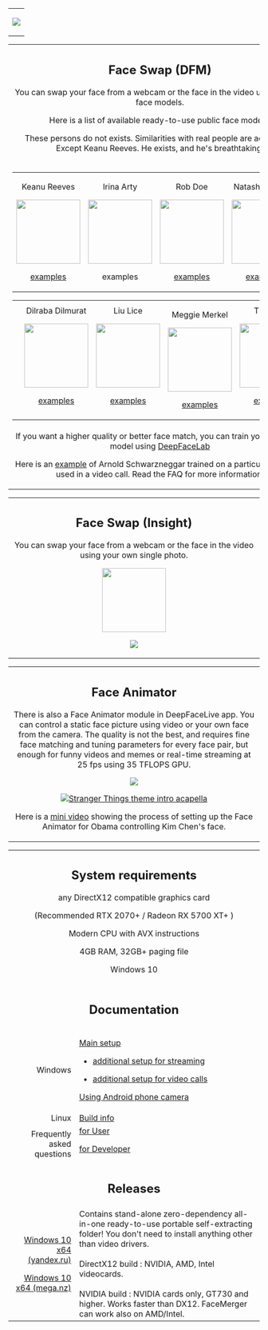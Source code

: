 <table align="center" border="0">

<tr><td colspan=2 align="center">

![](doc/deepfacelive_intro.png)

</td></tr>
</table>
<table align="center" border="0">

<tr><td colspan=2 align="center">

## Face Swap (DFM)

You can swap your face from a webcam or the face in the video using trained face models.

Here is a list of available ready-to-use public face models.

These persons do not exists. Similarities with real people are accidental. Except Keanu Reeves. He exists, and he's breathtaking!
</td></tr>

<tr><td colspan=2 align="center">

<table align="center" border="0">
<tr><td align="center">
    
Keanu Reeves

<img src="doc/celebs/Keanu_Reeves/Keanu_Reeves.png" width=128></img>

<a href="doc/celebs/Keanu_Reeves/examples.md">examples</a>
</td><td align="center">
    
Irina Arty

<img src="doc/celebs/Irina_Arty/Irina_Arty.png" width=128></img>

examples
</td><td align="center">
    
Rob Doe

<img src="doc/celebs/Rob_Doe/Rob_Doe.png" width=128></img>

<a href="doc/celebs/Rob_Doe/Rob_Doe/examples.md">examples</a>
</td><td align="center">
    
Natasha Former

<img src="doc/celebs/Natasha_Former/Natasha_Former.png" width=128></img>

<a href="doc/celebs/Natasha_Former/examples.md">examples</a>
</td><td align="center">
    
</td></tr>

</table>

<table align="center" border="0">
<tr><td align="center">

</td><td align="center">
Dilraba Dilmurat

<img src="doc/celebs/Dilraba_Dilmurat/Dilraba_Dilmurat.png" width=128></img>


<a href="doc/celebs/Natalie_Fatman/examples.md">examples</a>
</td><td align="center">
Liu Lice

<img src="doc/celebs/Liu_Lice/Liu_Lice.png" width=128></img>

<a href="doc/celebs/Liu_Lice/examples.md">examples</a>
</td><td align="center">

Meggie Merkel

<img src="doc/celebs/Meggie_Merkel/Meggie_Merkel.png" width=128></img>

<a href="doc/celebs/Meggie_Merkel/examples.md">examples</a>
</td><td align="center">
Tina Shift

<img src="doc/celebs/Tina_Shift/Tina_Shift.png" width=128></img>

<a href="doc/celebs/Tina_Shift/examples.md">examples</a>
</td></tr></table>

</td></tr>

<tr><td colspan=2 align="center">
If you want a higher quality or better face match, you can train your own face model using <a href="https://github.com/iperov/DeepFaceLab">DeepFaceLab</a>

Here is an <a href="https://www.tiktok.com/@arnoldschwarzneggar/video/6995538782204300545">example</a> of Arnold Schwarzneggar trained on a particular face and used in a video call. Read the FAQ for more information.

</td></tr>

</table>
<table align="center" border="0">

<tr><td colspan=2 align="center">

## Face Swap (Insight)

You can swap your face from a webcam or the face in the video using your own single photo.

<img src="doc/lukashenko.png" width=128></img>

<img src="doc/insight_faceswap_example.gif"></img>

</td></tr>

</table>
<table align="center" border="0">

<tr><td colspan=2 align="center">

## Face Animator

There is also a Face Animator module in DeepFaceLive app. You can control a static face picture using video or your own face from the camera. The quality is not the best, and requires fine face matching and tuning parameters for every face pair, but enough for funny videos and memes or real-time streaming at 25 fps using 35 TFLOPS GPU.

<img src="doc/face_animator_example.gif"></img>

[![Stranger Things theme intro acapella](doc/Ng1C78Ceyxg_screenshot.png)](https://www.youtube.com/watch?v=Ng1C78Ceyxg)

Here is a [mini video](doc/FaceAnimator_tutor.webm?raw=true) showing the process of setting up the Face Animator for Obama controlling Kim Chen's face.

</td></tr>

</table>

<table align="center" border="0">

<tr><td colspan=2 align="center">

## System requirements

any DirectX12 compatible graphics card

(Recommended RTX 2070+ / Radeon RX 5700 XT+ )

Modern CPU with AVX instructions

4GB RAM, 32GB+ paging file

Windows 10

</td></tr>
<tr><td colspan=2 align="center">

## Documentation

</td></tr>
<tr><td align="right">
Windows
</td><td align="left">

<a href="doc/windows/main_setup.md">Main setup</a>

- <a href="doc/windows/for_streaming.md">additional setup for streaming</a>

- <a href="doc/windows/for_video_calls.md">additional setup for video calls</a>       

<a href="doc/windows/using_android_phone_camera.md">Using Android phone camera</a>  

</td></tr>
<tr><td align="right">
Linux
</td><td align="left">
<a href="build/linux">Build info</a>
</td></tr>
<tr><td align="right">
Frequently asked questions
</td><td align="left">
<a href="doc/user_faq/user_faq.md">for User</a>

<a href="doc/developer_faq/developer_faq.md">for Developer</a>
</td></tr>
<tr><td colspan=2 align="center">

## Releases

</td></tr>
<tr><td align="right">

<a href="https://disk.yandex.ru/d/7i5XTKIKVg5UUg">Windows 10 x64 (yandex.ru)</a>

<a href="https://mega.nz/folder/m10iELBK#Y0H6BflF9C4k_clYofC7yA">Windows 10 x64 (mega.nz)</a>


</td><td align="left">
Contains stand-alone zero-dependency all-in-one ready-to-use portable self-extracting folder! You don't need to install anything other than video drivers.
<br><br>
DirectX12 build : NVIDIA, AMD, Intel videocards.
<br><br>
NVIDIA build : NVIDIA cards only, GT730 and higher. Works faster than DX12. FaceMerger can work also on AMD/Intel.
</td></tr>

<!--<tr><td colspan=2 align="center">
<a href="https://www.paypal.com/paypalme/DeepFaceLab">Donate via Paypal</a>
</td></tr>-->


<!--
    <a href="https://br-stone.online"><img src="doc/logo_barclay_stone.png"></img></a><a href="https://exmo.com"><img src="doc/logo_exmo.png"></img></a>

    presents

    <tr><td align="right">


    <a href="">Windows (magnet link)</a>
    </td><td align="center">Latest release. Use torrent client to download.</td></tr>
    </tr>
-->

</table>



